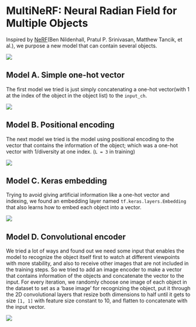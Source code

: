 # MultiNeRF: Neural Radian Field for Multiple Objects
Inspired by [NeRF](https://arxiv.org/abs/2003.08934)(Ben Nildenhall, Pratul P. Srinivasan, Matthew Tancik, et al.), we purpose a new model that can contain several objects.

<img src="model_architecture/model_original.png">


## Model A. Simple one-hot vector
The first model we tried is just simply concatenating a one-hot vector(with 1 at the index of the object in the object list) to the `input_ch`.

<img src="model_architecture/model_A.png">


## Model B. Positional encoding
The next model we tried is the model using positional encoding to the vector that contains the information of the object; which was a one-hot vector with 1/diversity at one index. (`L = 3` in training)

<img src="model_architecture/model_B.png">


## Model C. Keras embedding
Trying to avoid giving artificial information like a one-hot vector and indexing, we found an embedding layer named `tf.keras.layers.Embedding` that also learns how to embed each object into a vector.

<img src="model_architecture/model_C.png">


## Model D. Convolutional encoder
We tried a lot of ways and found out we need some input that enables the model to recognize the object itself first to watch at different viewpoints with more stability, and also to receive other images that are not included in the training steps. So we tried to add an image encoder to make a vector that contains information of the objects and concatenate the vector to the input.
For every iteration, we randomly choose one image of each object in the dataset to set as a ‘base image’ for recognizing the object, put it through the 2D convolutional layers that resize both dimensions to half until it gets to size `[1, 1]` with feature size constant to 10, and flatten to concatenate with the input vector.

<img src="model_architecture/model_D.png">
